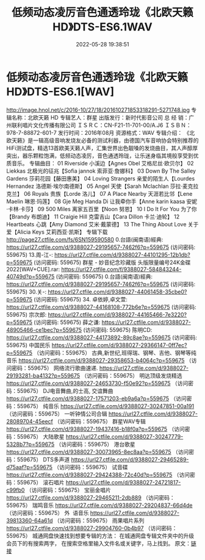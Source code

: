 ﻿---
title: 低频动态凌厉音色通透玲珑《北欧天籁HD》DTS-ES6.1WAV
date: 2022-05-28 19:38:51
categories: 试音碟、非卖品、发烧碟
tags: 纯音雅乐
---
# 低频动态凌厉音色通透玲珑《北欧天籁HD》DTS-ES6.1[WAV]

http://image.hnol.net/c/2016-10/27/18/201610271853318291-5271748.jpg
专辑名称：北欧天籁 HD
专辑艺人：群星
出版发行：新时代影音公司
总 经 销：广州联利唱片文化传播有限公司
ＩＳＲＣ：CN-F21-11-701-00/A.J6
ＩＳＢＮ：978-7-88872-601-7
发行时间：2016年08月
资源格式：WAV
专辑介绍：
《北欧天籁》是一辑高级音响发烧友必备的测试利器，由德国汽车音响协会特别推荐的HiFi测试盘，精选13首欧美天籁人声，汇集世界出色靓嗓的发烧曲目，其人声醇厚突出，器乐颗粒饱满，低频动态凌厉，音色通透玲珑，让乐迷身临其境般享受到优质音乐。
专辑曲目：
01 Riverside 小溪边【Agnes Obel 艾格尼丝·欧贝尔】
02 Liekkas 北极光的征兆【Sofia jannok 索菲亚·詹娜科】
03 Down By The Salley Gardens 莎莉花园【藤田惠美】
04 Loving Strangers 亲爱的陌生人【Lourdes Hernandez 洛德斯·埃尔南德斯】
05 Angel 天使【Sarah Mclachlan 莎拉·麦克拉克兰】
06 Royals 贵族【Lorde 洛儿】
07 A Place Nearby 天涯若比邻【Lene Maelin 琳恩·玛莲】
08 Gje Meg Handa Di 让我牵你手【Anne karin kaasa 安妮·卡林·卡莎】
09 500 Miles 离家五百里【Noon 努恩】
10 I Do It For You 为了你【Brandy 布朗迪】
11 Craigie Hill 克雷吉山【Cara Dillon 卡兰·迪轮】
12 Heartbeats 心跳【Amy Diamond 艾米·戴蒙德】
13 The Thing About Love 关于爱【Alicia Keys 艾莉西亚·凯斯】
专辑下载
http://page27.ctfile.com/fs/6SN159590580
0.台語(闽南语)經典: https://url27.ctfile.com/d/9388027-29195657-7462f6?p=559675
(访问密码: 559675)
13.周-江-: https://url27.ctfile.com/d/9388027-44101295-12b1db?p=559675
(访问密码: 559675)
群星 - 妙音纪念珍藏版 头版限量编号24K金碟 2022[WAV+CUE].rar: https://url27.ctfile.com/f/9388027-584843244-40749d?p=559675
(访问密码: 559675)
0.台語(闽南语)經典: https://url27.ctfile.com/d/9388027-29195657-7462f6?p=559675
(访问密码: 559675)
30.关-: https://url27.ctfile.com/d/9388027-44061458-35cbe0?p=559675
(访问密码: 559675)
34. 卓依婷,卓文萱: https://url27.ctfile.com/d/9388027-44168108-772b6e?p=559675
(访问密码: 559675)
宗次郎: https://url27.ctfile.com/d/9388027-44165466-7e3220?p=559675
(访问密码: 559675)
薛之谦: https://url27.ctfile.com/d/9388027-48905466-ce1bec?p=559675
(访问密码: 559675)
陈明CD: https://url27.ctfile.com/d/9388027-44173892-89c8ae?p=559675
(访问密码: 559675)
中国民乐
https://url27.ctfile.com/d/9388027-29366147-0ff7ec?p=559675
（访问密码：559675）
古典,新世纪,班得瑞、钢琴、吉他、钢琴等纯音乐
https://url27.ctfile.com/d/9388027-29358653-b4064c?p=559675
（访问密码：559675）
网络流行歌曲速递.
https://url27.ctfile.com/d/9388027-29193281-ba4132?p=559675
（访问密码：559675）
明达顶级发烧精选
https://url27.ctfile.com/d/9388027-24653730-f50e92?p=559675
（访问密码：559675）
DJ电音舞曲,的士高, 交谊舞曲
https://url27.ctfile.com/d/9388027-17571203-eb9a6a?p=559675
（访问密码：559675）
纯音乐
https://url27.ctfile.com/d/9388027-30247851-00a191
（访问密码：559675）
一听钟情公司合辑
https://url27.ctfile.com/d/9388027-28089704-45eecf
（访问密码：559675）
群星WAV专辑
https://url27.ctfile.com/d/9388027-19437416-b18f0a?p=559675
（访问密码：559675）
大陆歌星
https://url27.ctfile.com/d/9388027-30247779-5328b7?p=559675
（访问密码：559675）
港台歌星
https://url27.ctfile.com/d/9388027-30073965-8ec8aa?p=559675
（访问密码：559675）
DTS多声道
https://url27.ctfile.com/d/9388027-29465289-d75aaf?p=559675
（访问密码：559675）
试音碟
https://url27.ctfile.com/d/9388027-29424388-72c40d?p=559675
（访问密码：559675）
滚石唱片
https://url27.ctfile.com/d/9388027-24721817-c99fb0
（访问密码：559675）
宝丽金唱片
https://url27.ctfile.com/d/9388027-29465211-2db889
（访问密码：559675）
瑞鸣音乐
https://url27.ctfile.com/d/9388027-29204837-66d4de
（访问密码：559675）
外  语音乐
https://url27.ctfile.com/d/9388027-39813360-64a61d
（访问密码：559675）
雨果唱片系列
https://url27.ctfile.com/d/9388027-29904760-0b4b97
（访问密码：559675）
城通网盘快速找到想要专辑的方法：
在城通网盘专辑文件夹中的升级会员下的有搜索两字，
在搜索空格里输入文件名或关键字，马上找到。
原文：[链接](https://blog.sina.com.cn/s/blog_1647c7e7601030xhh.html)